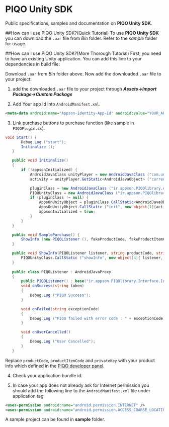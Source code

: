 # PIQO Unity SDK
Public specifications, samples and documentation on **PIQO Unity SDK**.


##How can I use PIQO Unity SDK?(Quick Tutorial)
To use **PIQO Unity SDK** you can download the `.aar` file from *Bin* folder. Refer to the *sample* folder for usage.

##How can I use PIQO Unity SDK?(More Thorough Tutorial)
First, you need to have an existing Unity application.
You can add this line to your dependencies in build file:


Download `.aar` from *Bin* folder above. Now add the downloaded `.aar` file to your project:

 1. add the downloaded `.aar` file to your project through ***Assets->Import Package->Custom Package***
 
 2. Add Your app Id into `AndroidManifest.xml`.
 ```xml
 <meta-data android:name="Appson-Identity-App-Id" android:value="YOUR_APP_ID" />
 ```
 
 3. Link purchase buttons to purchase function (like sample in `PIQOPlugin.cs`).
 ```C#
 void Start() {
		Debug.Log ("start");
		Initinalize ();
	}

	public void Initinalize()
	{
		if (!appsonInitialized) {
			AndroidJavaClass unityPlayer = new AndroidJavaClass ("com.unity3d.player.UnityPlayer");
			activity = unityPlayer.GetStatic<AndroidJavaObject> ("currentActivity");

			pluginClass = new AndroidJavaClass ("ir.appson.PIQOlibrary.AppsonUnityPlugin");
			PIQOUnityClass = new AndroidJavaClass ("ir.appson.PIQOlibrary.Payment");
			if (pluginClass != null) {
				AppsOnUnityObject = pluginClass.CallStatic<AndroidJavaObject> ("getInstance");
				AppsOnUnityObject.CallStatic ("init", new object[1]{activity});
				appsonInitialized = true;
			}
		}
	}

	public void SamplePurchase() {
		ShowInfo (new PIQOListener (), fakeProductCode, fakeProductItemCode, fakePrivateKey);
	}

	public void ShowInfo(PIQOListener listener, string productCode, string productItemCode, string privateKey) {
		PIQOUnityClass.CallStatic ("showInfo", new object[4]{ listener, productCode, productItemCode, privateKey});
	}
		
	public class PIQOListener : AndroidJavaProxy
	{
		public PIQOListener() : base("ir.appson.PIQOlibrary.Interface.InfoListener") { }
		void onSuccess(string token)
		{
			Debug.Log ("PIQO Success");
		}

		void onFailed(string exceptionCode)
		{
			Debug.Log ("PIQO failed with error code : " + exceptionCode);
		}

		void onUserCancelled()
		{
			Debug.Log ("User Cancelled");
		}
	}
 ```
 Replace `productCode`, `productItemCode` and `privateKey` with your product info which defined in the [PIQO developer panel][1].
 
 4. Check your application bundle id.
 
 5. In case your app does not already ask for Internet permission you should add the following line to the `AndroidManifest.xml` file under application tag:
 ```xml
 <uses-permission android:name="android.permission.INTERNET" />
 <uses-permission android:name="android.permission.ACCESS_COARSE_LOCATION"/><!-- Optional --> 
 ```
 

A sample project can be found in **sample** folder. 

[1]: https://pg.appson.ir/